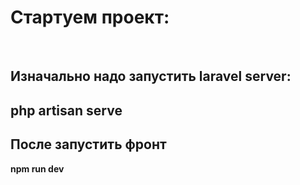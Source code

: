 <h1>Стартуем проект:</h1>
<br/>
<h2>Изначально надо запустить laravel server:<h2>
<strong>php artisan serve</strong>
<br/>
<h2>После запустить фронт</h2>
<strong>npm run dev</strong>